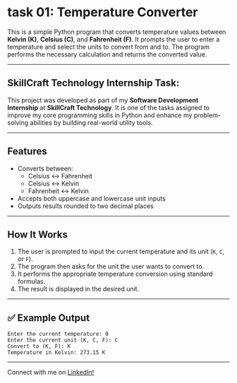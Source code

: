 # task 01: Temperature Converter

This is a simple Python program that converts temperature values between **Kelvin (K)**, **Celsius (C)**, and **Fahrenheit (F)**. It prompts the user to enter a temperature and select the units to convert from and to. The program performs the necessary calculation and returns the converted value.

---

## SkillCraft Technology Internship Task:

This project was developed as part of my **Software Development Internship** at **SkillCraft Technology**. It is one of the tasks assigned to improve my core programming skills in Python and enhance my problem-solving abilities by building real-world utility tools.

---

## Features

- Converts between:
  - Celsius ↔ Fahrenheit
  - Celsius ↔ Kelvin
  - Fahrenheit ↔ Kelvin
- Accepts both uppercase and lowercase unit inputs
- Outputs results rounded to two decimal places

---

## How It Works

1. The user is prompted to input the current temperature and its unit (`K`, `C`, or `F`).
2. The program then asks for the unit the user wants to convert to.
3. It performs the appropriate temperature conversion using standard formulas.
4. The result is displayed in the desired unit.

---

## ✅ Example Output

```text
Enter the current temperature: 0
Enter the current unit (K, C, F): C
Convert to (K, F): K
Temperature in Kelvin: 273.15 K
```
---

Connect with me on [LinkedIn!](www.linkedin.com/in/noora-m-02371a34a)
